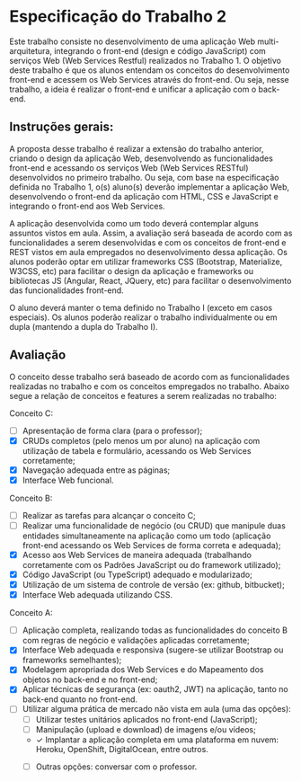 # Especificação do Trabalho 2
Este trabalho consiste no desenvolvimento de uma aplicação Web multi-arquitetura, integrando o front-end (design e código JavaScript) com serviços Web (Web Services Restful) realizados no Trabalho 1. O objetivo deste trabalho é que os alunos entendam os conceitos do desenvolvimento front-end e acessem os Web Services através do front-end. Ou seja, nesse trabalho, a ideia é realizar o front-end e unificar a aplicação com o back-end.

## Instruções gerais:

A proposta desse trabalho é realizar a extensão do trabalho anterior, criando o design da aplicação Web, desenvolvendo as funcionalidades front-end e acessando os serviços Web (Web Services RESTful) desenvolvidos no primeiro trabalho. Ou seja, com base na especificação definida no Trabalho 1, o(s) aluno(s) deverão implementar a aplicação Web, desenvolvendo o front-end da aplicação com HTML, CSS e JavaScript e integrando o front-end aos Web Services.

A aplicação desenvolvida como um todo deverá contemplar alguns assuntos vistos em aula. Assim, a avaliação será baseada de acordo com as funcionalidades a serem desenvolvidas e com os conceitos de front-end e REST vistos em aula empregados no desenvolvimento dessa aplicação. Os alunos poderão optar em utilizar frameworks CSS (Bootstrap, Materialize, W3CSS, etc) para facilitar o design da aplicação e frameworks ou bibliotecas JS (Angular, React, JQuery, etc) para facilitar o desenvolvimento das funcionalidades front-end.

O aluno deverá manter o tema definido no Trabalho I (exceto em casos especiais). Os alunos poderão realizar o trabalho individualmente ou em dupla (mantendo a dupla do Trabalho I).

## Avaliação 

O conceito desse trabalho será baseado de acordo com as funcionalidades realizadas no trabalho e com os conceitos empregados no trabalho. Abaixo segue a relação de conceitos e features a serem realizadas no trabalho:

Conceito C:

 - [ ] Apresentação de forma clara (para o professor);
 - [x] CRUDs completos (pelo menos um por aluno) na aplicação com utilização de tabela e formulário, acessando os Web Services corretamente;
 - [x] Navegação adequada entre as páginas;
 - [x] Interface Web funcional. 

Conceito B:

 - [ ] Realizar as tarefas para alcançar o conceito C;
 - [ ] Realizar uma funcionalidade de negócio (ou CRUD) que manipule duas entidades simultaneamente na aplicação como um todo (aplicação front-end acessando os Web Services de forma correta e adequada);
 - [x] Acesso aos Web Services de maneira adequada (trabalhando corretamente com os Padrões JavaScript ou do framework utilizado);
 - [x] Código JavaScript (ou TypeScript) adequado e modularizado;
 - [x] Utilização de um sistema de controle de versão (ex: github, bitbucket);
 - [x] Interface Web adequada utilizando CSS.

Conceito A:

 - [ ] Aplicação completa, realizando todas as funcionalidades do conceito B com regras de negócio e validações aplicadas corretamente;
 - [x] Interface Web adequada e responsiva (sugere-se utilizar Bootstrap ou frameworks semelhantes);
 - [x] Modelagem apropriada dos Web Services e do Mapeamento dos objetos no back-end e no front-end;
 - [x] Aplicar técnicas de segurança (ex: oauth2, JWT) na aplicação, tanto no back-end quanto no front-end.
 - [ ] Utilizar alguma prática de mercado não vista em aula (uma das opções):
   - [ ] Utilizar testes unitários aplicados no front-end (JavaScript);  
   - [ ] Manipulação (upload e download) de imagens e/ou vídeos;
   - &check; Implantar a aplicação completa em uma plataforma em nuvem: Heroku, OpenShift, DigitalOcean, entre outros.
   - [ ] Outras opções: conversar com o professor.
 